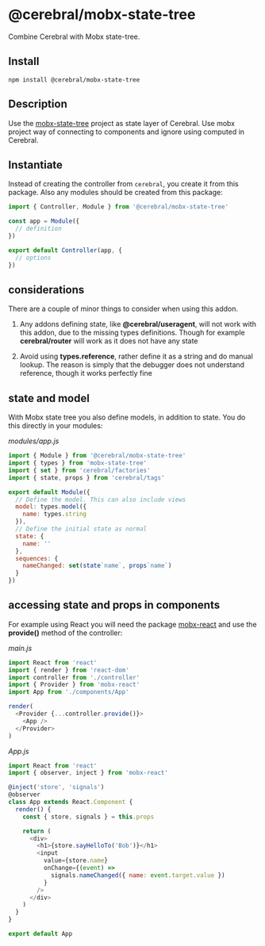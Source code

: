 # @cerebral/mobx-state-tree

Combine Cerebral with Mobx state-tree.

## Install

`npm install @cerebral/mobx-state-tree`

## Description

Use the [mobx-state-tree](https://github.com/mobxjs/mobx-state-tree) project as state layer of Cerebral. Use mobx project way of connecting to components and ignore using computed in Cerebral.

## Instantiate

Instead of creating the controller from `cerebral`, you create it from this package. Also any modules should be created from this package:

```js
import { Controller, Module } from '@cerebral/mobx-state-tree'

const app = Module({
  // definition
})

export default Controller(app, {
  // options
})
```

## considerations

There are a couple of minor things to consider when using this addon.

1.  Any addons defining state, like **@cerebral/useragent**, will not work with this addon, due
    to the missing types definitions. Though for example **cerebral/router** will work as it does not have any state

2.  Avoid using **types.reference**, rather define it as a string and do manual lookup. The reason is simply that the debugger does not understand reference, though it works perfectly fine

## state and model

With Mobx state tree you also define models, in addition to state. You do this directly in your modules:

_modules/app.js_

```js
import { Module } from '@cerebral/mobx-state-tree'
import { types } from 'mobx-state-tree'
import { set } from 'cerebral/factories'
import { state, props } from 'cerebral/tags'

export default Module({
  // Define the model. This can also include views
  model: types.model({
    name: types.string
  }),
  // Define the initial state as normal
  state: {
    name: ''
  },
  sequences: {
    nameChanged: set(state`name`, props`name`)
  }
})
```

## accessing state and props in components

For example using React you will need the package [mobx-react](https://github.com/mobxjs/mobx-react) and use the **provide()** method of the controller:

_main.js_

```js
import React from 'react'
import { render } from 'react-dom'
import controller from './controller'
import { Provider } from 'mobx-react'
import App from './components/App'

render(
  <Provider {...controller.provide()}>
    <App />
  </Provider>
)
```

_App.js_

```js
import React from 'react'
import { observer, inject } from 'mobx-react'

@inject('store', 'signals')
@observer
class App extends React.Component {
  render() {
    const { store, signals } = this.props

    return (
      <div>
        <h1>{store.sayHelloTo('Bob')}</h1>
        <input
          value={store.name}
          onChange={(event) =>
            signals.nameChanged({ name: event.target.value })
          }
        />
      </div>
    )
  }
}

export default App
```
